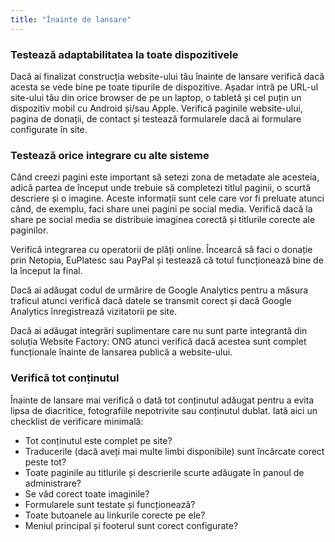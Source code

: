 ```yaml
---
title: "Înainte de lansare"
---
```


### Testează adaptabilitatea la toate dispozitivele

Dacă ai finalizat construcția website-ului tău înainte de lansare
verifică dacă acesta se vede bine pe toate tipurile de dispozitive.
Așadar intră pe URL-ul site-ului tău din orice browser de pe un laptop,
o tabletă și cel puțin un dispozitiv mobil cu Android și/sau Apple.
Verifică paginile website-ului, pagina de donații, de contact și
testează formularele dacă ai formulare configurate în site.

### Testează orice integrare cu alte sisteme

Când creezi pagini este important să setezi zona de metadate ale
acesteia, adică partea de început unde trebuie să completezi titlul
paginii, o scurtă descriere și o imagine. Aceste informații sunt cele
care vor fi preluate atunci când, de exemplu, faci share unei pagini pe
social media. Verifică dacă la share pe social media se distribuie
imaginea corectă și titlurile corecte ale paginilor.

Verifică integrarea cu operatorii de plăți online. Încearcă să faci o
donație prin Netopia, EuPlatesc sau PayPal și testează că totul
funcționează bine de la început la final.

Dacă ai adăugat codul de urmărire de Google Analytics pentru a măsura
traficul atunci verifică dacă datele se transmit corect și dacă Google
Analytics înregistrează vizitatorii pe site.

Dacă ai adăugat integrări suplimentare care nu sunt parte integrantă din
soluția Website Factory: ONG atunci verifică dacă acestea sunt complet
funcționale înainte de lansarea publică a website-ului.

### Verifică tot conținutul

Înainte de lansare mai verifică o dată tot conținutul adăugat pentru a
evita lipsa de diacritice, fotografiile nepotrivite sau conținutul
dublat. Iată aici un checklist de verificare minimală:

- Tot conținutul este complet pe site?
- Traducerile (dacă aveți mai multe limbi disponibile) sunt încărcate
  corect peste tot?
- Toate paginile au titlurile și descrierile scurte adăugate în panoul
  de administrare?
- Se văd corect toate imaginile?
- Formularele sunt testate și funcționează?
- Toate butoanele au linkurile corecte pe ele?
- Meniul principal și footerul sunt corect configurate?
